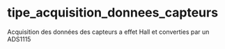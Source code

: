 # tipe_acquisition_donnees_capteurs
Acquisition des données des capteurs a effet Hall et converties par un ADS1115 
